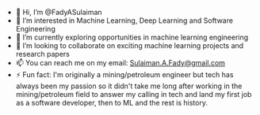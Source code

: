 - 👋 Hi, I’m @FadyASulaiman
- 👀 I’m interested in Machine Learning, Deep Learning and Software Engineering
- 🌱 I’m currently exploring opportunities in machine learning engineering
- 💞️ I’m looking to collaborate on exciting machine learning projects and research papers
- 📫 You can reach me on my email: Sulaiman.A.Fady@gmail.com
- ⚡ Fun fact: I'm originally a mining/petroleum engineer but tech has always been my passion so it didn't take me long after working in the mining/petroleum field to answer my calling in tech and land my first job as a software developer, then to ML and the rest is history.

<!---
FadyASulaiman/FadyASulaiman is a ✨ special ✨ repository because its `README.md` (this file) appears on your GitHub profile.
You can click the Preview link to take a look at your changes.
--->
